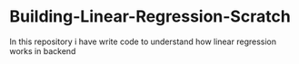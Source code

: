 # Building-Linear-Regression-Scratch
In this repository i have write code to understand how linear regression works in backend
